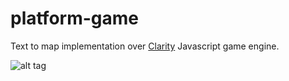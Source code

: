 # platform-game
Text to map implementation over <a href="https://github.com/Dissimulate/Clarity">Clarity</a> Javascript game engine.

![alt tag](http://github.com/JustinShenk/platform-game/preview.png)
